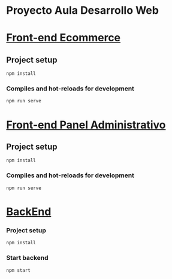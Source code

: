 # Proyecto Aula Desarrollo Web
# [Front-end Ecommerce](https://github.com/Lovealone1/EcommerceGeneral)

## Project setup
```
npm install
```

### Compiles and hot-reloads for development
```
npm run serve
```

# [Front-end Panel Administrativo](https://github.com/Lovealone1/PanelEcommerce)

## Project setup
```
npm install
```

### Compiles and hot-reloads for development
```
npm run serve
```

# [BackEnd](https://github.com/Lovealone1/Proyecto_aula_dll_web)
### Project setup
```
npm install
```
### Start backend
```
npm start
```
